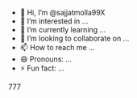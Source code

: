 - 👋 Hi, I’m @sajjatmolla99X
- 👀 I’m interested in ...
- 🌱 I’m currently learning ...
- 💞️ I’m looking to collaborate on ...
- 📫 How to reach me ...
- 😄 Pronouns: ...
- ⚡ Fun fact: ...

<!---
sajjatmolla99X/sajjatmolla99X is a ✨ special ✨ repository because its `README.md` (this file) appears on your GitHub profile.
You can click the Preview link to take a look at your changes.
--->
777
